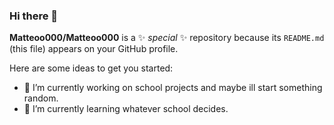 ### Hi there 👋


**Matteoo000/Matteoo000** is a ✨ _special_ ✨ repository because its `README.md` (this file) appears on your GitHub profile.

Here are some ideas to get you started:
- 🔭 I’m currently working on school projects and maybe ill start something random.
- 🌱 I’m currently learning whatever school decides.




